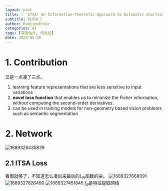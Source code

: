 ```yaml
---
layout: post
title: ! 'ITSA: An Information-Theoretic Approach to Automatic Shortcut Avoidance and Domain Generalization in Stereo Matching Networks'
subtitle: 有点水？
author: RuntimeEroor
categories: AI
tags: [深度估计, 信息论]
date: 2023-05-25
---
```

# 1. Contribution

又是一点凑了三点。

1. learning feature representations that are less sensitive to input variations
2. **novel loss function** that enables us to minimize the Fisher information, without computing the second-order derivatives.
3. can be used in training models for non-geometry based vision problems such as semantic segmentation
# 2. Network
![1689326435839](/images/1689326435839.png)
## 2.1 ITSA Loss
看图就够了，不知道怎么凑出来最后的$L_{FI}$函数的😀。
![1689327668091](/images/1689327668091.png)
![1689327826490](/images/1689327826490.png)
![1689327451845](/images/1689327451845.png)
$f_\theta$是特征提取网络